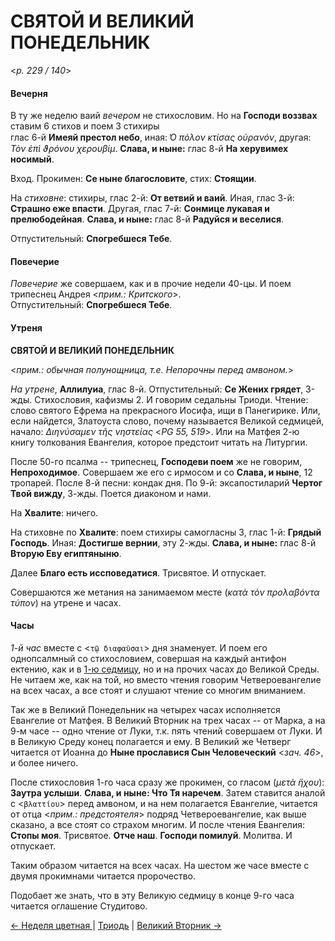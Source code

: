 
# СВЯТОЙ И ВЕЛИКИЙ ПОНЕДЕЛЬНИК

<*p. 229 / 140*>

#### Вечерня

В ту же неделю ваий *вечером* не стихословим. Но на **Господи воззвах** ставим 6 стихов и поем 3 стихиры  
глас 6-й **Имеяй престол небо**, иная: *̔Ο πόλον κτίσας οὐρανόν*, другая: *Τὸν ἐπὶ ϑρόνου χερουβίμ*. 
**Слава, и ныне:** глас 8-й **На херувимех носимый**.  

Вход. Прокимен: **Се ныне благословите**, стих: **Стоящии**.

На *стиховне*: стихиры, глас 2-й: **От ветвий и ваий**. Иная, глас 3-й: **Страшно еже впасти**. 
Другая, глас 7-й: **Сонмице лукавая и прелюбодейная**. **Слава, и ныне:** глас 8-й **Радуйся и веселися**.   

Отпустительный: **Спогребшеся Тебе**. 
  
#### Повечерие

*Повечерие* же совершаем, как и в прочие недели 40-цы. И поем трипеснец Андрея <*прим.: Критского*>.   
Отпустительный: **Спогребшеся Тебе**. 
  
#### Утреня

**СВЯТОЙ И ВЕЛИКИЙ ПОНЕДЕЛЬНИК**

<*прим.: обычная полунощница, т.е. Непорочны перед амвоном.*>

*На утрене*, **Аллилуиа**, глас 8-й. Отпустительный: **Се Жених грядет**, 3-жды. 
Стихословия, кафизмы 2. И говорим седальны Триоди. 
Чтение: слово святого Ефрема на прекрасного Иосифа, ищи в Панегирике. Или, если найдется, 
Златоуста слово, почему называется Великой седмицей, начало: *Διηνύσαμεν τῆς νηστείας* <*PG 55, 519*>. 
Или на Матфея 2-ю книгу толкования Евангелия, которое предстоит читать на Литургии. 

После 50-го псалма -- трипеснец, **Господеви поем** же не говорим, **Непроходимое**. 
Совершаем же его с ирмосом и со **Слава, и ныне**, 12 тропарей. 
После 8-й песни: кондак дня. 
По 9-й: эксапостиларий **Чертог Твой вижду**, 3-жды. Поется диаконом и нами. 

На **Хвалите**: ничего. 

На стиховне по **Хвалите**: поем стихиры самогласны 3, глас 1-й: **Грядый Господь**. 
Иная: **Достигше вернии**, эту 2-жды. **Слава, и ныне:** глас 8-й **Вторую Еву египтяныню**.  

Далее **Благо есть иссповедатися**. Трисвятое. И отпускает. 

Совершаются же метания на занимаемом месте (*κατὰ τὸν προλαβόντα τύπον*) на утрене и часах. 
  
#### Часы

*1-й час* вместе с <`τῷ διαφαῦσαι`> дня знаменует. И поем его однопсалмный со стихословием, совершая 
на каждый антифон ектению, как и в [1-ю седмицу](A_07_MES_week1.md), но и на прочих часах 
до Великой Среды. Не читаем же, как на той, но вместо чтения говорим Четвероевангелие на всех часах, 
а все стоят и слушают чтение со многим вниманием. 

Так же в Великий Понедельник на четырех часах исполняется Евангелие от Матфея. 
В Великий Вторник на трех часах -- от Марка, а на 9-м часе -- одно чтение от Луки, т.к. пять чтений 
совершаем от Луки. И в Великую Среду конец полагается и ему. 
В Великий же Четверг читается от Иоанна до **Ныне прославися Сын Человеческий** <*зач. 46*>, и более ничего. 

После стихословия 1-го часа сразу же прокимен, со гласом (*μετὰ ἥχου*): **Заутра услыши**. 
**Слава, и ныне: Что Тя наречем**. Затем ставится аналой с <`βλαττίου`> перед амвоном, и на нем 
полагается Евангелие, читается от отца <*прим.: предстоятеля*> подряд Четвероевангелие, как выше 
сказано, а все стоят со страхом многим. И после чтения Евангелия: **Стопы моя**. Трисвятое. 
**Отче наш**. **Господи помилуй**. Молитва. И отпускает. 

Таким образом читается на всех часах. На шестом же часе вместе с двумя прокимнами читается пророчество. 

Подобает же знать, что в эту Великую седмицу в конце 9-го часа читается оглашение Студитово. 

[← Неделя цветная ](A_18_MES_sunday6_palm.md) | [Триодь](README.md#святой-и-великий-понедельник) | [Великий Вторник →](A_20_MES_great_tuesday.md)